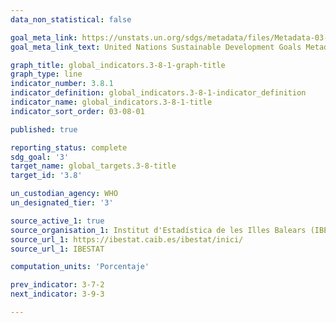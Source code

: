 ```yaml
---
data_non_statistical: false

goal_meta_link: https://unstats.un.org/sdgs/metadata/files/Metadata-03-08-01.pdf
goal_meta_link_text: United Nations Sustainable Development Goals Metadata (pdf 865kB)

graph_title: global_indicators.3-8-1-graph-title
graph_type: line
indicator_number: 3.8.1
indicator_definition: global_indicators.3-8-1-indicator_definition
indicator_name: global_indicators.3-8-1-title
indicator_sort_order: 03-08-01

published: true

reporting_status: complete
sdg_goal: '3'
target_name: global_targets.3-8-title
target_id: '3.8'

un_custodian_agency: WHO
un_designated_tier: '3'

source_active_1: true
source_organisation_1: Institut d'Estadística de les Illes Balears (IBESTAT)
source_url_1: https://ibestat.caib.es/ibestat/inici/
source_url_1: IBESTAT

computation_units: 'Porcentaje'

prev_indicator: 3-7-2
next_indicator: 3-9-3

---
```

